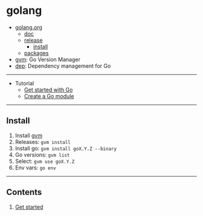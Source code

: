 # golang

- [golang.org](https://golang.org/)
  - [doc](https://golang.org/doc/)
  - [release](https://golang.org/dl/)
    - [install](https://golang.org/doc/install)
  - [packages](https://golang.org/pkg/)
- [gvm](https://github.com/moovweb/gvm): Go Version Manager
- [dep](https://golang.github.io/dep/): Dependency management for Go

---

- Tutorial
  - [Get started with Go](https://golang.org/doc/tutorial/getting-started)
  - [Create a Go module](https://golang.org/doc/tutorial/create-module)

---

## Install

1. Install [gvm](https://github.com/moovweb/gvm)
1. Releases: `gvm install`
1. Install go: `gvm install goX.Y.Z --binary`
1. Go versions: `gvm list`
1. Select: `gvm use goX.Y.Z`
1. Env vars: `go env`

---

## Contents

1. [Get started](docs/get.started.md)
